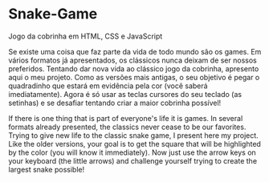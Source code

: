 # Snake-Game
Jogo da cobrinha em HTML, CSS e JavaScript

Se existe uma coisa que faz parte da vida de todo mundo são os games. Em vários formatos já apresentados, os clássicos nunca deixam de ser nossos preferidos. Tentando dar nova vida ao clássico jogo da cobrinha, apresento aqui o meu projeto. 
Como as versões mais antigas, o seu objetivo é pegar o quadradinho que estará em evidência pela cor (você saberá imediatamente). Agora é só usar as teclas cursores do seu teclado (as setinhas) e se desafiar tentando criar a maior cobrinha possível!

If there is one thing that is part of everyone's life it is games. In several formats already presented, the classics never cease to be our favorites. Trying to give new life to the classic snake game, I present here my project.
Like the older versions, your goal is to get the square that will be highlighted by the color (you will know it immediately). Now just use the arrow keys on your keyboard (the little arrows) and challenge yourself trying to create the largest snake possible!
